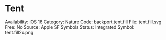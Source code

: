 # Tent

Availability: iOS 16
Category: Nature
Code: backport.tent.fill
File: tent.fill.svg
Free: No
Source: Apple SF Symbols
Status: Integrated
Symbol: tent.fill2x.png